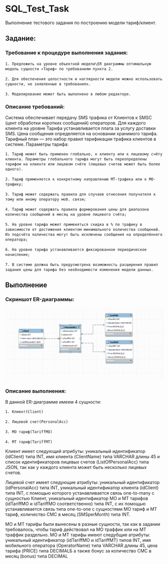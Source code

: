 # SQL_Test_Task
Выполнение тестового задания по построению модели тариф/клиент.

## Задание:
### Требование к процедуре выполнения задания:

    1. Предложить на уровне объектной модели\ER диаграммы оптимальную модель сущности «Тариф» по требованиям пункта 2.
    
    2. Для обеспечения целостности и наглядности модели можно использовать сущности, не заявленные в требованиях.
    
    3. Моделирование может быть выполнено в любом редакторе. 
    
### Описание требований:

Система обеспечивает передачу SMS трафика от Клиентов к SMSC (цент обработки коротких сообщений) операторов. Для каждого клиента на уровне Тарифа устанавливается плата за услугу доставки SMS. Цена сообщения определяется на основании хранимого тарифа. Тарифный план — это набор правил тарификации трафика клиентов в системе. Параметры тарифа:

    1. Тариф может быть применен глобально, к клиенту или к лицевому счёту клиента. Параметры глобального тарифа могут быть переопределены тарифом на клиенте или лицевом счёте (лицевых счетов может быть более одного).   
    
    2. Тариф применяется к конкретному направлению МТ-трафика или к МО-трафику;
    
    3. Тариф может содержать правила для случаев отнесения получателя к тому или иному оператору моб. связи;
    
    4. Тариф может содержать правила формирования цены для диапазона количества сообщений в месяц на уровне лицевого счёта;
    
    5. На уровне тарифа может применяться скидка в % по трафику в зависимости от достижения клиентом минимального количества сообщений. Из подсчёта количества могут быть исключены сообщения на определённого оператора;
    
    6. На уровне тарифа устанавливается фиксированное периодическое начисление;
    
    7. В системе должна быть предусмотрена возможность расширения правил задания цены для тарифа без необходимости изменения модели данных. 

## Выполнение
### Скриншот ER-диаграммы:
![alt text](screenshots/model.PNG "ER-диаграмма")

### Описание выполнения:
В данной ER-диаграмме имеем 4 сущности:

    1. Клиент(Client)
    
    2. Лицевой счет(PersonalAcc)
    
    3. МО тариф(TariffMO)
    
    4. МТ тариф(TariffMT)
  
Клиент имеет следующий атрибуты: уникальный идентификатор (idClient) типа INT, имя клиента (ClientName) типа VARCHAR длины 45 и список идентификаторов лицевых счетов (ListOfPersonalAcc) типа JSON, так как у каждого клиента может быть несколько лицевых счетов.

Лицевой счет имеет следующие атрибуты: уникальный идентификатор (idPersonalAcc) типа INT, уникальный идентификатор клиента (idClient) типа INT, с помощью которого устанавливается связь one-to-many c сущностью Клиент, уникальный идентификатор МО и МТ тарифов (idTariffMO и idTariffMO соответственно) типа INT, с их помощью устанавливается связь типа one-to-one с сущностями МО тариф и МТ тариф, количество СМС в месяц (SMSperMonth) типа INT.

МО и МТ тарифы были вынесены в разные сущности, так как в задании требовалось, чтобы тариф действовал на МО траффик или на МТ траффик раздельно. 
МО и МТ тарифы имеют следубщие атрибуты: уникальный идентификатор (idTariffMO и idTariffMT) типов INT, имя мобильного оператора (OperatorName) типа VARCHAR длины 45, цена тарифа (PRICE) типа DECIMALБ а также бонус за количество СМС в месяц (bonus) типа DECIMAL
